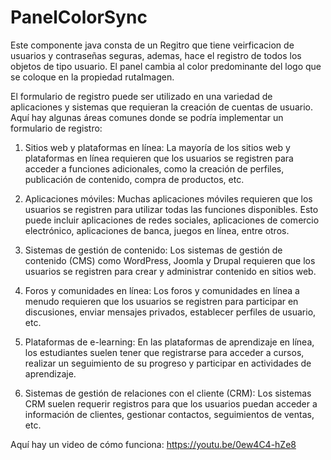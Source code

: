 # PanelColorSync

Este componente java consta de un Regitro que tiene veirficacion de usuarios y contraseñas seguras, ademas, hace el registro de todos los objetos de tipo usuario.
El panel cambia al color predominante del logo que se coloque en la propiedad rutaImagen.

El formulario de registro puede ser utilizado en una variedad de aplicaciones y sistemas que requieran la creación de cuentas de usuario. Aquí hay algunas áreas comunes donde se podría implementar un formulario de registro:

1. Sitios web y plataformas en línea: La mayoría de los sitios web y plataformas en línea requieren que los usuarios se registren para acceder a funciones adicionales, como la creación de perfiles, publicación de contenido, compra de productos, etc.

2. Aplicaciones móviles: Muchas aplicaciones móviles requieren que los usuarios se registren para utilizar todas las funciones disponibles. Esto puede incluir aplicaciones de redes sociales, aplicaciones de comercio electrónico, aplicaciones de banca, juegos en línea, entre otros.

3. Sistemas de gestión de contenido: Los sistemas de gestión de contenido (CMS) como WordPress, Joomla y Drupal requieren que los usuarios se registren para crear y administrar contenido en sitios web.

4. Foros y comunidades en línea: Los foros y comunidades en línea a menudo requieren que los usuarios se registren para participar en discusiones, enviar mensajes privados, establecer perfiles de usuario, etc.

5. Plataformas de e-learning: En las plataformas de aprendizaje en línea, los estudiantes suelen tener que registrarse para acceder a cursos, realizar un seguimiento de su progreso y participar en actividades de aprendizaje.

6. Sistemas de gestión de relaciones con el cliente (CRM): Los sistemas CRM suelen requerir registros para que los usuarios puedan acceder a información de clientes, gestionar contactos, seguimientos de ventas, etc.

Aquí hay un video de cómo funciona: https://youtu.be/0ew4C4-hZe8
